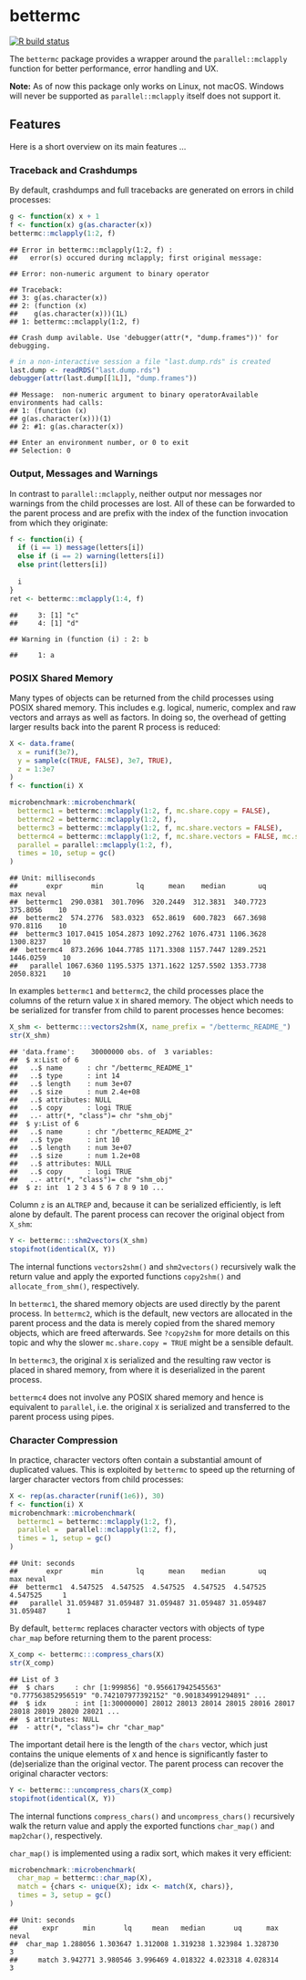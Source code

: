 # bettermc

[![R build
status](https://github.com/gfkse/bettermc/workflows/R-CMD-check/badge.svg)](https://github.com/gfkse/bettermc/actions?workflow=R-CMD-check)

The `bettermc` package provides a wrapper around the
`parallel::mclapply` function for better performance, error handling and
UX.

**Note:** As of now this package only works on Linux, not macOS. Windows
will never be supported as `parallel::mclapply` itself does not support
it.

## Features

Here is a short overview on its main features …

### Traceback and Crashdumps

By default, crashdumps and full tracebacks are generated on errors in
child processes:

``` r
g <- function(x) x + 1
f <- function(x) g(as.character(x))
bettermc::mclapply(1:2, f)
```

    ## Error in bettermc::mclapply(1:2, f) :
    ##   error(s) occured during mclapply; first original message:
    
    ## Error: non-numeric argument to binary operator
    
    ## Traceback:
    ## 3: g(as.character(x))
    ## 2: (function (x) 
    ##    g(as.character(x)))(1L)
    ## 1: bettermc::mclapply(1:2, f)
    
    ## Crash dump avilable. Use 'debugger(attr(*, "dump.frames"))' for debugging.

``` r
# in a non-interactive session a file "last.dump.rds" is created
last.dump <- readRDS("last.dump.rds")
debugger(attr(last.dump[[1L]], "dump.frames"))
```

    ## Message:  non-numeric argument to binary operatorAvailable environments had calls:
    ## 1: (function (x) 
    ## g(as.character(x)))(1)
    ## 2: #1: g(as.character(x))
    
    ## Enter an environment number, or 0 to exit  
    ## Selection: 0

### Output, Messages and Warnings

In contrast to `parallel::mclapply`, neither output nor messages nor
warnings from the child processes are lost. All of these can be
forwarded to the parent process and are prefix with the index of the
function invocation from which they originate:

``` r
f <- function(i) {
  if (i == 1) message(letters[i])
  else if (i == 2) warning(letters[i])
  else print(letters[i])
  
  i
}
ret <- bettermc::mclapply(1:4, f)
```

    ##     3: [1] "c"
    ##     4: [1] "d"

    ## Warning in (function (i) : 2: b

    ##     1: a

### POSIX Shared Memory

Many types of objects can be returned from the child processes using
POSIX shared memory. This includes e.g. logical, numeric, complex and
raw vectors and arrays as well as factors. In doing so, the overhead of
getting larger results back into the parent R process is reduced:

``` r
X <- data.frame(
  x = runif(3e7),
  y = sample(c(TRUE, FALSE), 3e7, TRUE),
  z = 1:3e7
)
f <- function(i) X

microbenchmark::microbenchmark(
  bettermc1 = bettermc::mclapply(1:2, f, mc.share.copy = FALSE),
  bettermc2 = bettermc::mclapply(1:2, f),
  bettermc3 = bettermc::mclapply(1:2, f, mc.share.vectors = FALSE),
  bettermc4 = bettermc::mclapply(1:2, f, mc.share.vectors = FALSE, mc.shm.ipc = FALSE),
  parallel = parallel::mclapply(1:2, f),
  times = 10, setup = gc()
)
```

    ## Unit: milliseconds
    ##       expr       min        lq      mean    median        uq       max neval
    ##  bettermc1  290.0381  301.7096  320.2449  312.3831  340.7723  375.8056    10
    ##  bettermc2  574.2776  583.0323  652.8619  600.7823  667.3698  970.8116    10
    ##  bettermc3 1017.0415 1054.2873 1092.2762 1076.4731 1106.3628 1300.8237    10
    ##  bettermc4  873.2696 1044.7785 1171.3308 1157.7447 1289.2521 1446.0259    10
    ##   parallel 1067.6360 1195.5375 1371.1622 1257.5502 1353.7738 2050.8321    10

In examples `bettermc1` and `bettermc2`, the child processes place the
columns of the return value `X` in shared memory. The object which needs
to be serialized for transfer from child to parent processes hence
becomes:

``` r
X_shm <- bettermc:::vectors2shm(X, name_prefix = "/bettermc_README_")
str(X_shm)
```

    ## 'data.frame':    30000000 obs. of  3 variables:
    ##  $ x:List of 6
    ##   ..$ name      : chr "/bettermc_README_1"
    ##   ..$ type      : int 14
    ##   ..$ length    : num 3e+07
    ##   ..$ size      : num 2.4e+08
    ##   ..$ attributes: NULL
    ##   ..$ copy      : logi TRUE
    ##   ..- attr(*, "class")= chr "shm_obj"
    ##  $ y:List of 6
    ##   ..$ name      : chr "/bettermc_README_2"
    ##   ..$ type      : int 10
    ##   ..$ length    : num 3e+07
    ##   ..$ size      : num 1.2e+08
    ##   ..$ attributes: NULL
    ##   ..$ copy      : logi TRUE
    ##   ..- attr(*, "class")= chr "shm_obj"
    ##  $ z: int  1 2 3 4 5 6 7 8 9 10 ...

Column `z` is an `ALTREP` and, because it can be serialized efficiently,
is left alone by default. The parent process can recover the original
object from `X_shm`:

``` r
Y <- bettermc:::shm2vectors(X_shm)
stopifnot(identical(X, Y))
```

The internal functions `vectors2shm()` and `shm2vectors()` recursively
walk the return value and apply the exported functions `copy2shm()` and
`allocate_from_shm()`, respectively.

In `bettermc1`, the shared memory objects are used directly by the
parent process. In `bettermc2`, which is the default, new vectors are
allocated in the parent process and the data is merely copied from the
shared memory objects, which are freed afterwards. See `?copy2shm` for
more details on this topic and why the slower `mc.share.copy = TRUE`
might be a sensible default.

In `bettermc3`, the original `X` is serialized and the resulting raw
vector is placed in shared memory, from where it is deserialized in the
parent process.

`bettermc4` does not involve any POSIX shared memory and hence is
equivalent to `parallel`, i.e. the original `X` is serialized and
transferred to the parent process using pipes.

### Character Compression

In practice, character vectors often contain a substantial amount of
duplicated values. This is exploited by `bettermc` to speed up the
returning of larger character vectors from child processes:

``` r
X <- rep(as.character(runif(1e6)), 30)
f <- function(i) X
microbenchmark::microbenchmark(
  bettermc1 = bettermc::mclapply(1:2, f),
  parallel =  parallel::mclapply(1:2, f),
  times = 1, setup = gc()
)
```

    ## Unit: seconds
    ##       expr       min        lq      mean    median        uq       max neval
    ##  bettermc1  4.547525  4.547525  4.547525  4.547525  4.547525  4.547525     1
    ##   parallel 31.059487 31.059487 31.059487 31.059487 31.059487 31.059487     1

By default, `bettermc` replaces character vectors with objects of type
`char_map` before returning them to the parent process:

``` r
X_comp <- bettermc:::compress_chars(X)
str(X_comp)
```

    ## List of 3
    ##  $ chars     : chr [1:999856] "0.956617942545563" "0.777563852956519" "0.742107977392152" "0.901834991294891" ...
    ##  $ idx       : int [1:30000000] 28012 28013 28014 28015 28016 28017 28018 28019 28020 28021 ...
    ##  $ attributes: NULL
    ##  - attr(*, "class")= chr "char_map"

The important detail here is the length of the `chars` vector, which
just contains the unique elements of `X` and hence is significantly
faster to (de)serialize than the original vector. The parent process can
recover the original character vectors:

``` r
Y <- bettermc:::uncompress_chars(X_comp)
stopifnot(identical(X, Y))
```

The internal functions `compress_chars()` and `uncompress_chars()`
recursively walk the return value and apply the exported functions
`char_map()` and `map2char()`, respectively.

`char_map()` is implemented using a radix sort, which makes it very
efficient:

``` r
microbenchmark::microbenchmark(
  char_map = bettermc::char_map(X),
  match = {chars <- unique(X); idx <- match(X, chars)},
  times = 3, setup = gc()
)
```

    ## Unit: seconds
    ##      expr      min       lq     mean   median       uq      max neval
    ##  char_map 1.288056 1.303647 1.312008 1.319238 1.323984 1.328730     3
    ##     match 3.942771 3.980546 3.996469 4.018322 4.023318 4.028314     3
